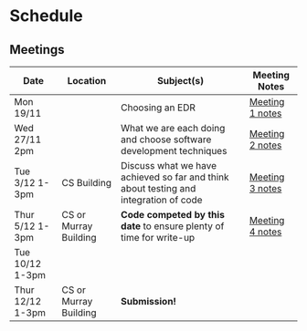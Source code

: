 # Schedule

## Meetings

| Date              | Location        | Subject(s)                                                                           | Meeting Notes                                  |
|-------------------|-----------------|--------------------------------------------------------------------------------------|------------------------------------------------|
| Mon 19/11         |                 | Choosing an EDR                                                                      | [Meeting 1 notes](./meeting_notes/meeting1.md) |
| Wed 27/11 2pm     |                 | What we are each doing and choose software development techniques                    | [Meeting 2 notes](./meeting_notes/meeting2.md) |
| Tue 3/12 1-3pm    | CS Building     | Discuss what we have achieved so far and think about testing and integration of code | [Meeting 3 notes](./meeting_notes/meeting3.md) |
| Thur 5/12 1-3pm   | CS or Murray Building| __Code competed by this date__ to ensure plenty of time for write-up            | [Meeting 4 notes](./meeting_notes/meeting4.md) |
| Tue 10/12 1-3pm   |                 |                                                                                      |                                                |
| Thur 12/12 1-3pm  | CS or Murray Building| __Submission!__                                                                 |                                                |
